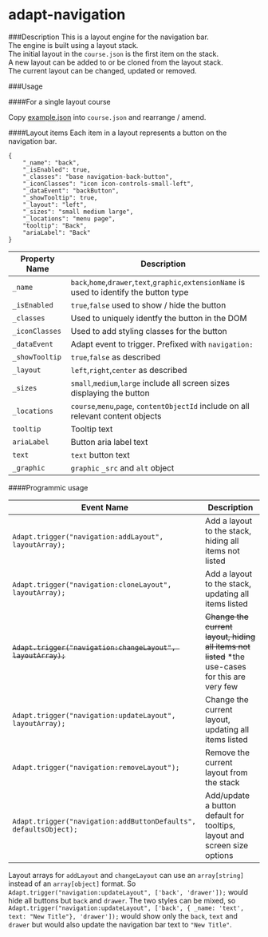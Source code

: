 # adapt-navigation
    

###Description
This is a layout engine for the navigation bar.   
The engine is built using a layout stack.  
The initial layout in the ``course.json`` is the first item on the stack.  
A new layout can be added to or be cloned from the layout stack.  
The current layout can be changed, updated or removed.  

###Usage

####For a single layout course  

Copy [example.json](https://github.com/cgkineo/adapt-navigation/blob/develop/example.json) into ``course.json`` and rearrange / amend.

####Layout items
Each item in a layout represents a button on the navigation bar.

```
{
    "_name": "back",
    "_isEnabled": true,
    "_classes": "base navigation-back-button",
    "_iconClasses": "icon icon-controls-small-left",
    "_dataEvent": "backButton",
    "_showTooltip": true,
    "_layout": "left",
    "_sizes": "small medium large",
    "_locations": "menu page",
    "tooltip": "Back",
    "ariaLabel": "Back"
}
```
  
| Property Name | Description |
| --- | --- |
| ``_name`` | ``back``,``home``,``drawer``,``text``,``graphic``,``extensionName`` is used to identify the button type |
| ``_isEnabled`` | ``true``,``false`` used to show / hide the button |
| ``_classes`` | Used to uniquely identfy the button in the DOM |
| ``_iconClasses`` | Used to add styling classes for the button |
| ``_dataEvent`` | Adapt event to trigger. Prefixed with ``navigation:`` |
| ``_showTooltip`` | ``true``,``false`` as described |
| ``_layout`` | ``left``,``right``,``center`` as described |
| ``_sizes`` | ``small``,``medium``,``large`` include all screen sizes displaying the button |
| ``_locations`` | ``course``,``menu``,``page``, ``contentObjectId`` include on all relevant content objects |
| ``tooltip`` | Tooltip text |
| ``ariaLabel`` | Button aria label text |
| ``text`` | ``text`` button text |
| ``_graphic`` | ``graphic`` ``_src`` and ``alt`` object |
  
  

####Programmic usage


| Event Name | Description |
| --- | --- |
| ``Adapt.trigger("navigation:addLayout", layoutArray);`` | Add a layout to the stack, hiding all items not listed |
| ``Adapt.trigger("navigation:cloneLayout", layoutArray);`` | Add a layout to the stack, updating all items listed |
| ~~``Adapt.trigger("navigation:changeLayout", layoutArray);``~~ | ~~Change the current layout, hiding all items not listed~~ *the use-cases for this are very few |
| ``Adapt.trigger("navigation:updateLayout", layoutArray);`` | Change the current layout, updating all items listed |
| ``Adapt.trigger("navigation:removeLayout");`` | Remove the current layout from the stack |
| ``Adapt.trigger("navigation:addButtonDefaults", defaultsObject);`` | Add/update a button default for tooltips, layout and screen size options |

Layout arrays for ``addLayout`` and ``changeLayout`` can use an ``array[string]`` instead of an ``array[object]`` format. So ``Adapt.trigger("navigation:updateLayout", ['back', 'drawer']);`` would hide all buttons but ``back`` and ``drawer``. The two styles can be mixed, so ``Adapt.trigger("navigation:updateLayout", ['back', { _name: 'text', text: "New Title"}, 'drawer']);`` would show only the ``back``, ``text`` and ``drawer`` but would also update the navigation bar text to ``"New Title"``. 
